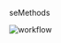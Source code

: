 seMethods

![workflow](https://github.com/rzerradnapier/seMethods/actions/workflows/main.yml/badge.svg)